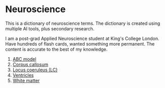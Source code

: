 # Neuroscience

This is a dictionary of neuroscience terms. The dictionary is created using multiple AI tools, plus secondary research. 

I am a post-grad Applied Neuroscience student at King's College London. Have hundreds of flash cards, wanted something more permanent. The content is accurate to the best of my knowledge. 


1. [ABC model](https://github.com/sudarshana/neuroanatomy/blob/main/ABC.md)
2. [Corpus callosum](https://github.com/sudarshana/neuroanatomy/blob/main/Corpuscallosum.md)
3. [Locus coeruleus (LC)](https://github.com/sudarshana/neuroanatomy/blob/main/Locuscoeruleus.md)
4. [Ventricles](https://github.com/sudarshana/neuroanatomy/blob/main/Ventricles.md) 
5. [White matter](https://github.com/sudarshana/neuroanatomy/blob/main/Whitematter.md)
